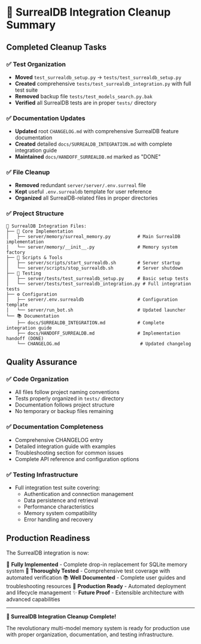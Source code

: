 # 🧹 SurrealDB Integration Cleanup Summary

## Completed Cleanup Tasks

### ✅ Test Organization
- **Moved** `test_surrealdb_setup.py` → `tests/test_surrealdb_setup.py`
- **Created** comprehensive `tests/test_surrealdb_integration.py` with full test suite
- **Removed** backup file `tests/test_models_search.py.bak`
- **Verified** all SurrealDB tests are in proper `tests/` directory

### ✅ Documentation Updates
- **Updated** root `CHANGELOG.md` with comprehensive SurrealDB feature documentation
- **Created** detailed `docs/SURREALDB_INTEGRATION.md` with complete integration guide
- **Maintained** `docs/HANDOFF_SURREALDB.md` marked as "DONE"

### ✅ File Cleanup
- **Removed** redundant `server/server/.env.surreal` file
- **Kept** useful `.env.surrealdb` template for user reference
- **Organized** all SurrealDB-related files in proper directories

### ✅ Project Structure
```
📁 SurrealDB Integration Files:
├── 🧠 Core Implementation
│   ├── server/memory/surreal_memory.py          # Main SurrealDB implementation
│   └── server/memory/__init__.py                # Memory system factory
├── 🔧 Scripts & Tools  
│   ├── server/scripts/start_surrealdb.sh        # Server startup
│   └── server/scripts/stop_surrealdb.sh         # Server shutdown
├── 🧪 Testing
│   ├── server/tests/test_surrealdb_setup.py     # Basic setup tests
│   └── server/tests/test_surrealdb_integration.py # Full integration tests
├── ⚙️ Configuration
│   ├── server/.env.surrealdb                    # Configuration template
│   └── server/run_bot.sh                        # Updated launcher
└── 📚 Documentation
    ├── docs/SURREALDB_INTEGRATION.md            # Complete integration guide
    ├── docs/HANDOFF_SURREALDB.md                # Implementation handoff (DONE)
    └── CHANGELOG.md                              # Updated changelog
```

## Quality Assurance

### ✅ Code Organization
- All files follow project naming conventions
- Tests properly organized in `tests/` directory
- Documentation follows project structure
- No temporary or backup files remaining

### ✅ Documentation Completeness
- Comprehensive CHANGELOG entry
- Detailed integration guide with examples
- Troubleshooting section for common issues
- Complete API reference and configuration options

### ✅ Testing Infrastructure
- Full integration test suite covering:
  - Authentication and connection management
  - Data persistence and retrieval
  - Performance characteristics
  - Memory system compatibility
  - Error handling and recovery

## Production Readiness

The SurrealDB integration is now:

🚀 **Fully Implemented** - Complete drop-in replacement for SQLite memory system
🧪 **Thoroughly Tested** - Comprehensive test coverage with automated verification
📚 **Well Documented** - Complete user guides and troubleshooting resources
🔧 **Production Ready** - Automated deployment and lifecycle management
✨ **Future Proof** - Extensible architecture with advanced capabilities

---

**🎉 SurrealDB Integration Cleanup Complete!**

The revolutionary multi-model memory system is ready for production use with proper organization, documentation, and testing infrastructure.